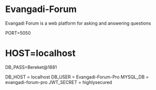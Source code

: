 # Evangadi-Forum
 Evangadi Forum is a web platform for asking and answering questions


 PORT=5050
# HOST=localhost
DB_PASS=Bereket@1881

DB_HOST = localhost
DB_USER = Evangadi-Forum-Pro
MYSQL_DB = evangadi-forum-pro
JWT_SECRET = highlysecured
